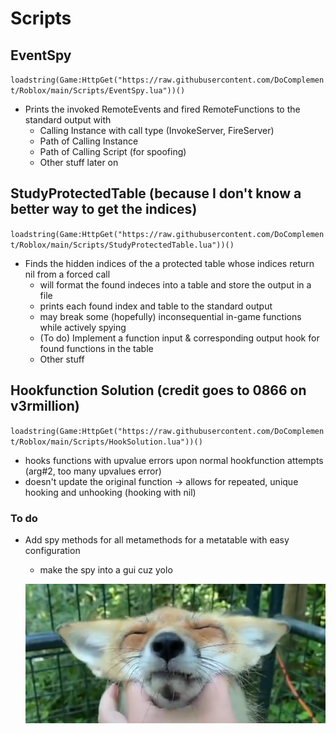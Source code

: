 # Scripts

## EventSpy  
`loadstring(Game:HttpGet("https://raw.githubusercontent.com/DoComplement/Roblox/main/Scripts/EventSpy.lua"))()`  
- Prints the invoked RemoteEvents and fired RemoteFunctions to the standard output with 
  - Calling Instance with call type (InvokeServer, FireServer)   
  - Path of Calling Instance   
  - Path of Calling Script (for spoofing)      
  - Other stuff later on    

## StudyProtectedTable  (because I don't know a better way to get the indices)    
`loadstring(Game:HttpGet("https://raw.githubusercontent.com/DoComplement/Roblox/main/Scripts/StudyProtectedTable.lua"))()`   
- Finds the hidden indices of the a protected table whose indices return nil from a forced call    
  - will format the found indeces into a table and store the output in a file    
  - prints each found index and table to the standard output    
  - may break some (hopefully) inconsequential in-game functions while actively spying  
  - (To do) Implement a function input & corresponding output hook for found functions in the table
  - Other stuff   

## Hookfunction Solution (credit goes to 0866 on v3rmillion)
`loadstring(Game:HttpGet("https://raw.githubusercontent.com/DoComplement/Roblox/main/Scripts/HookSolution.lua"))()`
- hooks functions with upvalue errors upon normal hookfunction attempts (arg#2, too many upvalues error)
- doesn't update the original function
  -> allows for repeated, unique hooking and unhooking (hooking with nil)
  
### To do
- Add spy methods for all metamethods for a metatable with easy configuration
  - make the spy into a gui cuz yolo
   
  ![loverboy](https://github.com/DoComplement/Images/blob/fd316b4c24280d1a1a3aab909c0d891e5563e81f/foxy.png)
